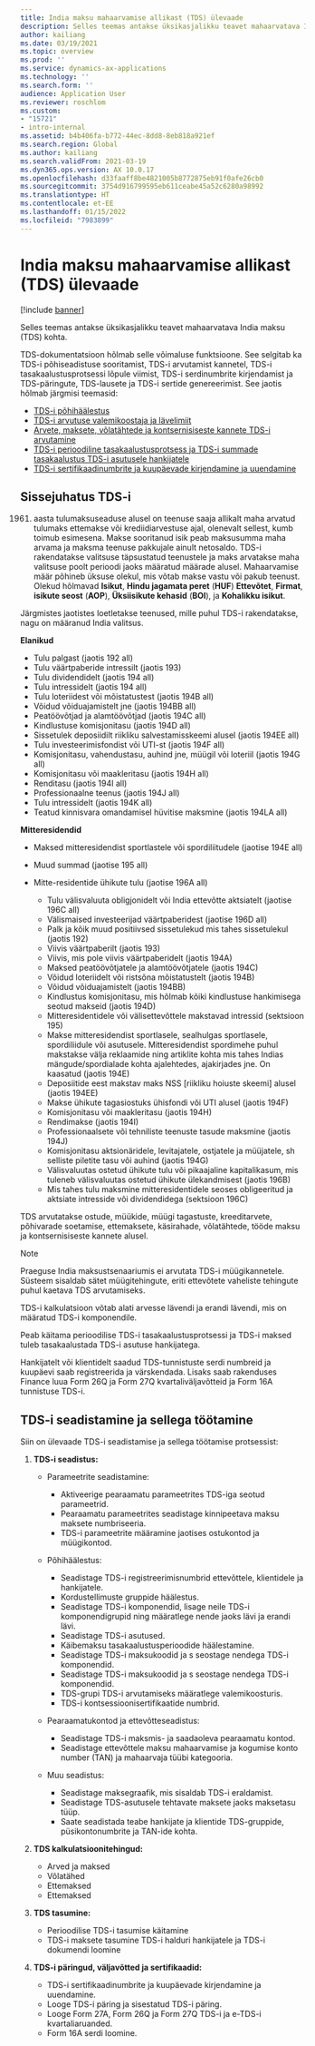 ```yaml
---
title: India maksu mahaarvamise allikast (TDS) ülevaade
description: Selles teemas antakse üksikasjalikku teavet mahaarvatava India maksu (TDS) kohta. TDS-dokumentatsioon hõlmab selle võimaluse funktsioone.
author: kailiang
ms.date: 03/19/2021
ms.topic: overview
ms.prod: ''
ms.service: dynamics-ax-applications
ms.technology: ''
ms.search.form: ''
audience: Application User
ms.reviewer: roschlom
ms.custom:
- "15721"
- intro-internal
ms.assetid: b4b406fa-b772-44ec-8dd8-8eb818a921ef
ms.search.region: Global
ms.author: kailiang
ms.search.validFrom: 2021-03-19
ms.dyn365.ops.version: AX 10.0.17
ms.openlocfilehash: d33faaff8be4821005b8772875eb91f0afe26cb0
ms.sourcegitcommit: 3754d916799595eb611ceabe45a52c6280a98992
ms.translationtype: HT
ms.contentlocale: et-EE
ms.lasthandoff: 01/15/2022
ms.locfileid: "7983899"
---
```

# <a name="indian-tax-deducted-at-source-tds-overview"></a>India maksu mahaarvamise allikast (TDS) ülevaade

[!include [banner](../includes/banner.md)]

Selles teemas antakse üksikasjalikku teavet mahaarvatava India maksu (TDS) kohta.

TDS-dokumentatsioon hõlmab selle võimaluse funktsioone. See selgitab ka TDS-i põhiseadistuse sooritamist, TDS-i arvutamist kannetel, TDS-i tasakaalustusprotsessi lõpule viimist, TDS-i serdinumbrite kirjendamist ja TDS-päringute, TDS-lausete ja TDS-i sertide genereerimist. See jaotis hõlmab järgmisi teemasid:

- [TDS-i põhihäälestus](apac-ind-TDS-TDS-ledger-accounts-setup.md)
- [TDS-i arvutuse valemikoostaja ja lävelimiit](apac-ind-TDS-Formula-designer.md)
- [Arvete, maksete, võlatähtede ja kontsernisiseste kannete TDS-i arvutamine](apac-ind-TDS-Calculate-TDS-on-invoices-using-journals.md)
- [TDS-i perioodiline tasakaalustusprotsess ja TDS-i summade tasakaalustus TDS-i asutusele hankijatele](apac-ind-TDS-Run-the-periodic-TDS-settlement-process.md)
- [TDS-i sertifikaadinumbrite ja kuupäevade kirjendamine ja uuendamine](apac-ind-TDS-Record-TDS-concession-certificate-numbers.md)

## <a name="introduction-to-tds"></a>Sissejuhatus TDS-i

1961. aasta tulumaksuseaduse alusel on teenuse saaja allikalt maha arvatud tulumaks ettemakse või krediidiarvestuse ajal, olenevalt sellest, kumb toimub esimesena. Makse sooritanud isik peab maksusumma maha arvama ja maksma teenuse pakkujale ainult netosaldo. TDS-i rakendatakse valitsuse täpsustatud teenustele ja maks arvatakse maha valitsuse poolt perioodi jaoks määratud määrade alusel. Mahaarvamise määr põhineb üksuse olekul, mis võtab makse vastu või pakub teenust. Olekud hõlmavad **Isikut**, **Hindu jagamata peret** (**HUF**) **Ettevõtet**, **Firmat**, **isikute seost** (**AOP**), **Üksiisikute kehasid** (**BOI**), ja **Kohalikku isikut**.

Järgmistes jaotistes loetletakse teenused, mille puhul TDS-i rakendatakse, nagu on määranud India valitsus.

**Elanikud**

- Tulu palgast (jaotis 192 all)
- Tulu väärtpaberide intressilt (jaotis 193)
- Tulu dividendidelt (jaotis 194 all)
- Tulu intressidelt (jaotis 194 all)
- Tulu loteriidest või mõistatustest (jaotis 194B all)
- Võidud võiduajamistelt jne (jaotis 194BB all)
- Peatöövõtjad ja alamtöövõtjad (jaotis 194C all)
- Kindlustuse komisjonitasu (jaotis 194D all)
- Sissetulek deposiidilt riikliku salvestamisskeemi alusel (jaotis 194EE all)
- Tulu investeerimisfondist või UTI-st (jaotis 194F all)
- Komisjonitasu, vahendustasu, auhind jne, müügil või loteriil (jaotis 194G all)
- Komisjonitasu või maakleritasu (jaotis 194H all)
- Renditasu (jaotis 194I all)
- Professionaalne teenus (jaotis 194J all)
- Tulu intressidelt (jaotis 194K all)
- Teatud kinnisvara omandamisel hüvitise maksmine (jaotis 194LA all)

**Mitteresidendid**

- Maksed mitteresidendist sportlastele või spordiliitudele (jaotise 194E all)
- Muud summad (jaotise 195 all)
- Mitte-residentide ühikute tulu (jaotise 196A all)

    - Tulu välisvaluuta obligjonidelt või India ettevõtte aktsiatelt (jaotise 196C all)
    - Välismaised investeerijad väärtpaberidest (jaotise 196D all)
    - Palk ja kõik muud positiivsed sissetulekud mis tahes sissetulekul (jaotis 192)
    - Viivis väärtpaberilt (jaotis 193)
    - Viivis, mis pole viivis väärtpaberidelt (jaotis 194A)
    - Maksed peatöövõtjatele ja alamtöövõtjatele (jaotis 194C)
    - Võidud loteriidelt või ristsõna mõistatustelt (jaotis 194B)
    - Võidud võiduajamistelt (jaotis 194BB)
    - Kindlustus komisjonitasu, mis hõlmab kõiki kindlustuse hankimisega seotud makseid (jaotis 194D)
    - Mitteresidentidele või välisettevõttele makstavad intressid (sektsioon 195)
    - Makse mitteresidendist sportlasele, sealhulgas sportlasele, spordiliidule või asutusele. Mitteresidendist spordimehe puhul makstakse välja reklaamide ning artiklite kohta mis tahes Indias mängude/spordialade kohta ajalehtedes, ajakirjades jne. On kaasatud (jaotis 194E)
    - Deposiitide eest makstav maks NSS \[riikliku hoiuste skeemi\] alusel (jaotis 194EE)
    - Makse ühikute tagasiostuks ühisfondi või UTI alusel (jaotis 194F)
    - Komisjonitasu või maakleritasu (jaotis 194H)
    - Rendimakse (jaotis 194I)
    - Professionaalsete või tehniliste teenuste tasude maksmine (jaotis 194J)
    - Komisjonitasu aktsionäridele, levitajatele, ostjatele ja müüjatele, sh selliste piletite tasu või auhind (jaotis 194G)
    - Välisvaluutas ostetud ühikute tulu või pikaajaline kapitalikasum, mis tuleneb välisvaluutas ostetud ühikute ülekandmisest (jaotis 196B)
    - Mis tahes tulu maksmine mitteresidentidele seoses obligeeritud ja aktsiate intresside või dividendidega (sektsioon 196C)

TDS arvutatakse ostude, müükide, müügi tagastuste, kreeditarvete, põhivarade soetamise, ettemaksete, käsirahade, võlatähtede, tööde maksu ja kontsernisiseste kannete alusel.

> [!NOTE]
> Praeguse India maksustsenaariumis ei arvutata TDS-i müügikannetele. Süsteem sisaldab sätet müügitehingute, eriti ettevõtete vaheliste tehingute puhul kaetava TDS arvutamiseks.

TDS-i kalkulatsioon võtab alati arvesse lävendi ja erandi lävendi, mis on määratud TDS-i komponendile.

Peab käitama perioodilise TDS-i tasakaalustusprotsessi ja TDS-i maksed tuleb tasakaalustada TDS-i asutuse hankijatega.

Hankijatelt või klientidelt saadud TDS-tunnistuste serdi numbreid ja kuupäevi saab registreerida ja värskendada. Lisaks saab rakenduses Finance luua Form 26Q ja Form 27Q kvartaliväljavõtteid ja Form 16A tunnistuse TDS-i.

## <a name="setting-up-and-working-with-tds"></a>TDS-i seadistamine ja sellega töötamine

Siin on ülevaade TDS-i seadistamise ja sellega töötamise protsessist:

1. **TDS-i seadistus:**

    - Parameetrite seadistamine:

        - Aktiveerige pearaamatu parameetrites TDS-iga seotud parameetrid.
        - Pearaamatu parameetrites seadistage kinnipeetava maksu maksete numbriseeria.
        - TDS-i parameetrite määramine jaotises ostukontod ja müügikontod.

    - Põhihäälestus:

        - Seadistage TDS-i registreerimisnumbrid ettevõttele, klientidele ja hankijatele.
        - Kordustellimuste gruppide häälestus.
        - Seadistage TDS-i komponendid, lisage neile TDS-i komponendigrupid ning määratlege nende jaoks lävi ja erandi lävi.
        - Seadistage TDS-i asutused.
        - Käibemaksu tasakaalustusperioodide häälestamine.
        - Seadistage TDS-i maksukoodid ja s seostage nendega TDS-i komponendid.
        - Seadistage TDS-i maksukoodid ja s seostage nendega TDS-i komponendid.
        - TDS-grupi TDS-i arvutamiseks määratlege valemikoosturis.
        - TDS-i kontsessioonisertifikaatide numbrid.

    - Pearaamatukontod ja ettevõtteseadistus:

        - Seadistage TDS-i maksmis- ja saadaoleva pearaamatu kontod.
        - Seadistage ettevõttele maksu mahaarvamise ja kogumise konto number (TAN) ja mahaarvaja tüübi kategooria.

    - Muu seadistus:

        - Seadistage maksegraafik, mis sisaldab TDS-i eraldamist.
        - Seadistage TDS-asutusele tehtavate maksete jaoks maksetasu tüüp.
        - Saate seadistada teabe hankijate ja klientide TDS-gruppide, püsikontonumbrite ja TAN-ide kohta.

2. **TDS kalkulatsioonitehingud:**

    - Arved ja maksed
    - Võlatähed
    - Ettemaksed
    - Ettemaksed

3. **TDS tasumine:**

    - Perioodilise TDS-i tasumise käitamine
    - TDS-i maksete tasumine TDS-i halduri hankijatele ja TDS-i dokumendi loomine

4. **TDS-i päringud, väljavõtted ja sertifikaadid:**

    - TDS-i sertifikaadinumbrite ja kuupäevade kirjendamine ja uuendamine.
    - Looge TDS-i päring ja sisestatud TDS-i päring.
    - Looge Form 27A, Form 26Q ja Form 27Q TDS-i ja e-TDS-i kvartaliaruanded.
    - Form 16A serdi loomine.
